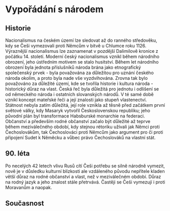 # Vypořádání s národem

## Historie

Nacionalismus na českém území lze sledovat až do ranného středověku, kdy se Češi vymezovali proti Němcům v bitvě u Chlumce roku 1126. Výraznější nacionalismus lze zaznamenat v pozdější Dalimilově kronice z počátku 14. století. Moderní český nacionalismus vznikl během národního obrození, jeho ústředním motivem se stalo husitství. Během let národního obrození byla jednota příslušníků národa brána jako etnografický společenský prvek - byla považována za důležitou pro uznání českého národa okolím, a proto byla nade vše vyzdvihována. Zrovna tak bylo považováno za důležité území, kde se tvořila historie i kultura národa - historický důraz na vlast. Česká řeč byla důležitá pro jednotu i odlišení se od německého národa i ostatních slovanských národů. V té samé době vznikl koncept mateřské řeči a její znalosti jako stupeň vlastenectví. Státnost nebyla zatím důležitá, její role vznikla až těsně před začátkem první světové války, kdy Masaryk vytvořil Československou republiku; jeho původní plán byl transformace Habsburské monarchie na federaci. Občanství a především rodné občanství začalo být důležité až teprve během meziválečného období, kdy stejnou rétoriku užívali jak Němci proti Čechoslovákům, tak Čechoslováci proti Němcům jako argument pro či proti připojení Sudet k Něměcku a vůbec právo Čechoslováků na vlastní stát.

## 90. léta

Po necelých 42 letech vlivu Rusů cítí Češi potřebu se silně národně vymezit, nově je v důsledku kulturní blízkosti ale vzdáleného původu nepřítele kladen větší důraz na rodné občanství a vlast, než v meziválečném období. Důraz na rodný jazyk a jeho znalost stále přetrvává. Častěji se Češi vymezují i proti Moravanům a naopak.

## Současnost

